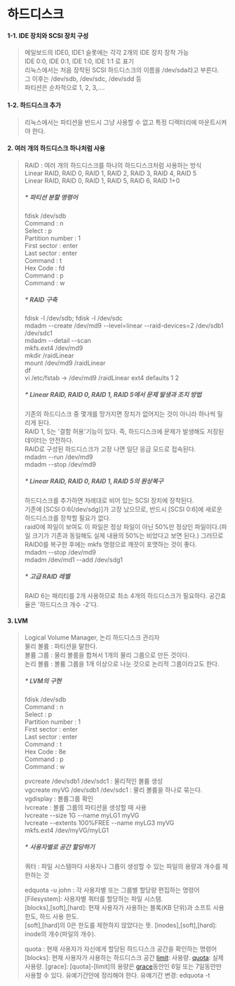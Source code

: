 # 하드디스크  
  
#### 1-1. IDE 장치와 SCSI 장치 구성  
> 메일보드의 IDE0, IDE1 슬롯에는 각각 2개의 IDE 장치 장착 가능  
> IDE 0:0, IDE 0:1, IDE 1:0, IDE 1:1 로 표기  
> 리눅스에서는 처음 장착된 SCSI 하드디스크의 이름을 /dev/sda라고 부른다.  
> 그 이후는 /dev/sdb, /dev/sdc, /dev/sdd 등  
> 파티션은 순차적으로 1, 2, 3,....  

#### 1-2. 하드디스크 추가  
> 리눅스에서는 파티션을 반드시 그냥 사용할 수 없고 특정 디렉터리에 마운트시켜야 한다.  

#### 2. 여러 개의 하드디스크 하나처럼 사용
> RAID : 여러 개의 하드디스크를 하나의 하드디스크처럼 사용하는 방식  
> 	Linear RAID, RAID 0, RAID 1, RAID 2, RAID 3, RAID 4, RAID 5  
> 	Linear RAID, RAID 0, RAID 1, RAID 5, RAID 6, RAID 1+0  
>   
> ##### * 파티션 분할 명령어  
> fdisk /dev/sdb   
> Command : n  
> Select : p  
> Partition number : 1  
> First sector : enter  
> Last sector : enter  
> Command : t  
> Hex Code : fd  
> Command : p  
> Command : w  
>   
> ##### * RAID 구축  
> fdisk -l /dev/sdb; fdisk -l /dev/sdc  
> mdadm --create /dev/md9 --level=linear --raid-devices=2 /dev/sdb1 /dev/sdc1  
> mdadm --detail --scan  
> mkfs.ext4 /dev/md9  
> mkdir /raidLinear  
> mount /dev/md9 /raidLinear  
> df  
> vi /etc/fstab -> /dev/md9 /raidLinear ext4 defaults 1 2  
> 
> ##### * Linear RAID, RAID 0, RAID 1, RAID 5에서 문제 발생과 조치 방법  
> 기존의 하드디스크 중 몇개를 망가지면 장치가 없어지는 것이 아니라 하나씩 밀리게 된다.  
> RAID 1, 5는 '결함 허용'기능이 있다. 즉, 하드디스크에 문제가 발생해도 저장된 데이터는 안전하다.  
> RAID로 구성된 하드디스크가 고장 나면 일단 응급 모드로 접속된다.  
> mdadm --run /dev/md9  
> mdadm --stop /dev/md9  
> 
> ##### * Linear RAID, RAID 0, RAID 1, RAID 5의 원상복구  
> 하드디스크를 추가하면 차례대로 비어 있는 SCSI 장치에 장착된다.  
> 기존에 [SCSI 0:6(/dev/sdg)]가 고장 났으므로, 반드시 [SCSI 0:6]에 새로운 하드디스크를 장착할 필요가 없다.  
> raid0에 파일이 보여도 이 파일은 정상 파일이 아닌 50%만 정상인 파일이다.(파일 크기가 기존과 동일해도 실제 내용의 50%는 비었다고 보면 된다.) 그러므로 RAID0를 복구한 후에는 mkfs 명령으로 깨끗이 포맷하는 것이 좋다.  
> mdadm --stop /dev/md9  
> mdadm /dev/md1 --add /dev/sdg1  
> 
> ##### * 고급 RAID 레벨  
> RAID 6는 패리티를 2개 사용하므로 최소 4개의 하드디스크가 필요하다. 공간효율은 '하드디스크 개수 -2'다.  

#### 3. LVM
> Logical Volume Manager, 논리 하드디스크 관리자  
> 물리 볼륨 : 파티션을 말한다.  
> 볼륨 그룹 : 물리 볼룸을 합쳐서 1개의 물리 그룹으로 만든 것이다.  
> 논리 볼륨 : 볼륨 그룹을 1개 이상으로 나눈 것으로 논리적 그룹이라고도 한다.  
> 
> ##### * LVM의 구현  
> fdisk /dev/sdb   
> Command : n  
> Select : p  
> Partition number : 1  
> First sector : enter  
> Last sector : enter  
> Command : t  
> Hex Code : 8e  
> Command : p  
> Command : w  
> 
> pvcreate /dev/sdb1 /dev/sdc1 : 물리적인 볼륨 생성  
> vgcreate myVG /dev/sdb1 /dev/sdc1 : 물리 볼륨을 하나로 묶는다.  
> vgdisplay : 볼륨그룹 확인  
> lvcreate : 볼륨 그룹의 파티션을 생성할 때 사용  
> lvcreate --size 1G --name myLG1 myVG  
> lvcreate --extents 100%FREE --name myLG3 myVG  
> mkfs.ext4 /dev/myVG/myLG1  
> 
> ##### * 사용자별로 공간 할당하기
> 쿼터 : 파일 시스템마다 사용자나 그룹이 생성할 수 있는 파일의 용량과 개수를 제한하는 것
> 
> edquota -u john : 각 사용자별 또는 그룹별 할당량 편집하는 명령어
> [Filesystem]: 사용자별 쿼터를 할당하는 파일 시스템.  
> [blocks],[soft],[hard]: 현재 사용자가 사용하는 블록(KB 단위)과 소프트 사용한도, 하드 사용 한도.  
>                         [soft],[hard]의 0은 한도를 제한하지 않았다는 뜻.
> [inodes],[soft],[hard]: inode의 개수(파일의 개수).
> 
> quota : 현재 사용자가 자신에게 할당된 하드디스크 공간을 확인하는 명령어
> [blocks]: 현재 사용자가 사용하는 하드디스크 공간
> [limit](=hard): 사용량.
> [quota](=soft): 실제 사용량.
> [grace]: [quota]-[limit]의 용량은 [grace](유예기간)동안인 6일 또는 7일동안만 사용할 수 있다. 유예기간안에 정리해야 한다.
> 유예기간 변경: edquota -t











